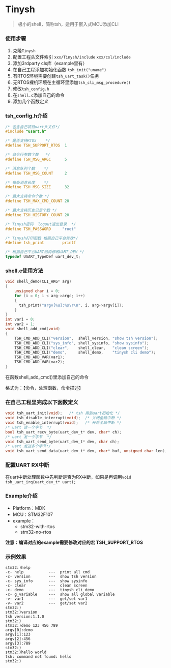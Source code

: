# Tinysh

> 极小的shell，简称tsh，适用于嵌入式MCU添加CLI

### 使用步骤

1. 克隆`Tinysh`
3. 配置工程头文件索引 `xxx/Tinysh/include`  `xxx/csl/include`
3. 添加3rdparty cls库（example里有）
4. 在自己工程添加初始化函数 `tsh_init("uname")`
5. 有RTOS环境需要创建`tsh_uart_task()`任务
6. 无RTOS裸机环境在主循环里添加`tsh_cli_msg_procedure()`
7. 修改`tsh_config.h`
8. 在`shell.c`添加自己的命令
9. 添加几个函数定义

### tsh_config.h介绍

```c
/* 包含自己项目uart头文件*/
#include "usart.h"

/* 是否支持RTOS    */
#define TSH_SUPPORT_RTOS  1

/* 命令行参数个数   */
#define TSH_MSG_ARGC      5

/* 消息队列个数    */
#define TSH_MSG_COUNT     2

/* 每条消息长度    */
#define TSH_MSG_SIZE      32

/* 最大支持命令个数 */
#define TSH_MAX_CMD_COUNT 20           

/* 最大支持历史记录个数 */
#define TSH_HISTORY_COUNT 20

/* Tinysh密码  logout退出登录  */
#define TSH_PASSWORD     "root"

/* Tinysh打印函数 根据自己平台修改*/
#define tsh_print        printf

/* 根据自己平台UART结构修改UART_DEV */
typedef USART_TypeDef uart_dev_t;
```

### shell.c使用方法

```c
void shell_demo(CLI_ARG* arg)
{
    unsigned char i = 0;
    for (i = 0; i < arg->argc; i++)
    {
      tsh_print("argv[%u]:%s\r\n", i, arg->argv[i]);
    }
}
int var1 = 0;
int var2 = 1;
void shell_add_cmd(void)
{
    TSH_CMD_ADD_CLI("version",  shell_version, "show tsh version");
    TSH_CMD_ADD_CLI("sys_info", shell_sysinfo, "show sysinfo");
    TSH_CMD_ADD_CLI("clear",    shell_clear,   "clean screen");
    TSH_CMD_ADD_CLI("demo",     shell_demo,    "tinysh cli demo");
    TSH_CMD_ADD_VAR(var1);
    TSH_CMD_ADD_VAR(var2);
}
```

在函数shell_add_cmd()里添加自己的命令

格式为：【命令，处理函数，命令描述】

### 在自己工程里完成以下函数定义

```c
void tsh_uart_init(void);   /* tsh 用到uart初始化 */
void tsh_disable_interrupt(void);  /* 关闭全局中断 */
void tsh_enable_interrupt(void);   /* 开启全局中断 */ 
/* uart 读一个字节  */
bool tsh_uart_recv_byte(uart_dev_t* dev, char* ch);                     
/* uart 发一个字节  */
void tsh_uart_send_byte(uart_dev_t* dev, char ch);                      
/* uart 发送多个字节*/
void tsh_uart_send_data(uart_dev_t* dev, char* buf, unsigned char len); 
```

### 配置UART RX中断

在uart中断处理函数中先判断是否为RX中断，如果是再调用`void tsh_uart_irq(uart_dev_t* uart);`

### Example介绍

- Platform：MDK
- MCU：STM32F107
- example：
  - stm32-with-rtos
  - stm32-no-rtos

**注意：编译对应的example需要修改对应的宏 TSH_SUPPORT_RTOS**

### 示例效果

```shell
stm32:)help
-c- help           ---  print all cmd
-c- version        ---  show tsh version
-c- sys_info       ---  show sysinfo
-c- clear          ---  clean screen
-c- demo           ---  tinysh cli demo
-c- g_variable     ---  show all global variable
-v- var1           ---  get/set var1
-v- var2           ---  get/set var2
stm32:)
stm32:)version
tsh version:1.1.0
stm32:)
stm32:)demo 123 456 789
argv[0]:demo
argv[1]:123
argv[2]:456
argv[3]:789
stm32:)
stm32:)hello world
tsh: command not found: hello
stm32:)
```
